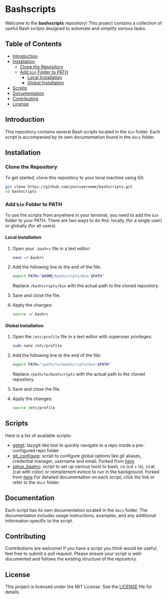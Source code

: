 # Bashscripts

Welcome to the **bashscripts** repository! This project contains a collection of useful Bash scripts designed to automate and simplify various tasks.

## Table of Contents

- [Introduction](#introduction)
- [Installation](#installation)
  - [Clone the Repository](#clone-the-repository)
  - [Add `bin` Folder to PATH](#add-bin-folder-to-path)
    - [Local Installation](#local-installation)
    - [Global Installation](#global-installation)
- [Scripts](#scripts)
- [Documentation](#documentation)
- [Contributing](#contributing)
- [License](#license)

## Introduction

This repository contains several Bash scripts located in the `bin` folder. Each script is accompanied by its own documentation found in the `docs` folder.

## Installation

### Clone the Repository

To get started, clone this repository to your local machine using Git:

```bash
git clone https://github.com/yourusername/bashscripts.git
cd bashscripts
```

### Add `bin` Folder to PATH

To use the scripts from anywhere in your terminal, you need to add the `bin` folder to your PATH. There are two ways to do this: locally (for a single user) or globally (for all users).

#### Local Installation

1. Open your `.bashrc` file in a text editor:

    ```bash
    nano ~/.bashrc
    ```

2. Add the following line to the end of the file:

    ```bash
    export PATH="$HOME/bashscripts/bin:$PATH"
    ```

    Replace `/bashscripts/bin` with the actual path to the cloned repository.

3. Save and close the file.

4. Apply the changes:

    ```bash
    source ~/.bashrc
    ```

#### Global Installation

1. Open the `/etc/profile` file in a text editor with superuser privileges:

    ```bash
    sudo nano /etc/profile
    ```

2. Add the following line to the end of the file:

    ```bash
    export PATH="/path/to/bashscripts/bin:$PATH"
    ```

    Replace `/path/to/bashscripts` with the actual path to the cloned repository.

3. Save and close the file.

4. Apply the changes:

    ```bash
    source /etc/profile
    ```

## Scripts

Here is a list of available scripts:

- [getgit](docs/getgit.md): lazygit-like tool to quickly navigate to a repo inside a pre-configured repo folder
- [git_configure](docs/git_configure.md): script to configure global options like git aliases, credential manager, username and email. Forked from [here](https://github.com/miguelgfierro/Scripts)
- [setup_bashrc](docs/setup_bashrc.md): script to set up various tools to bash, cs (cd + ls), ccat (cat with color) or reimplement evince to run in the background. Forked from [here](https://github.com/miguelgfierro/Scripts)
For detailed documentation on each script, click the link or refer to the `docs` folder.

## Documentation

Each script has its own documentation located in the `docs` folder. The documentation includes usage instructions, examples, and any additional information specific to the script.

## Contributing

Contributions are welcome! If you have a script you think would be useful, feel free to submit a pull request. Please ensure your script is well-documented and follows the existing structure of the repository.

## License

This project is licensed under the MIT License. See the [LICENSE](LICENSE) file for details.

